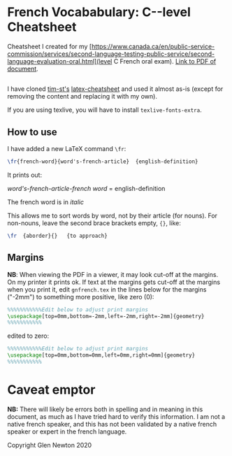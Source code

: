 # French Vocababulary: C--level Cheatsheet
Cheatsheet I created for my [https://www.canada.ca/en/public-service-commission/services/second-language-testing-public-service/second-language-evaluation-oral.html](level C French oral exam).
[Link to PDF of document](https://github.com/gnewton/french-vocab-C-cheatsheet/raw/master/gnfrench.pdf).


##
I have cloned [tim-st's](https://github.com/tim-st)
[latex-cheatsheet](https://github.com/tim-st/latex-cheatsheet) and
used it almost as-is (except for removing the content and replacing it
with my own).

If you are using texlive, you will have to install `texlive-fonts-extra`.

## How to use
I have added a new LaTeX command `\fr`:

```tex
\fr{french-word}{word's-french-article}  {english-definition}
```

It prints out:

_word's-french-article-french word_ = english-definition

The french word is in _italic_


This allows me to sort words by word, not by their article (for
nouns).
For non-nouns, leave the second brace brackets empty, `{}`, like:
```tex
\fr  {aborder}{}   {to approach}
```

## Margins
**NB**: When viewing the PDF in a viewer, it may look cut-off at the margins.
On my printer it prints ok.
If text at the margins gets cut-off at the margins when you print it,
edit `gnfrench.tex` in the lines below for the margins ("-2mm")
to something more positive, like zero (0):
```tex
%%%%%%%%%%%Edit below to adjust print margins
\usepackage[top=0mm,bottom=-2mm,left=-2mm,right=-2mm]{geometry}
%%%%%%%%%%%
```
edited to zero:
```tex
%%%%%%%%%%%Edit below to adjust print margins
\usepackage[top=0mm,bottom=0mm,left=0mm,right=0mm]{geometry}
%%%%%%%%%%%
```

# Caveat emptor
**NB:** There will likely be errors both in spelling and in meaning in this document, as much as I have tried hard to verify this information.
I am not a native french speaker, and this has not been validated by a native french speaker or expert in the french language.


Copyright Glen Newton 2020

